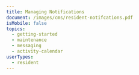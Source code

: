 ```yaml
---
title: Managing Notifications
document: /images/cms/resident-notifcations.pdf
isMobile: false
topics:
  - getting-started
  - maintenance
  - messaging
  - activity-calendar
userTypes:
  - resident
---
```


